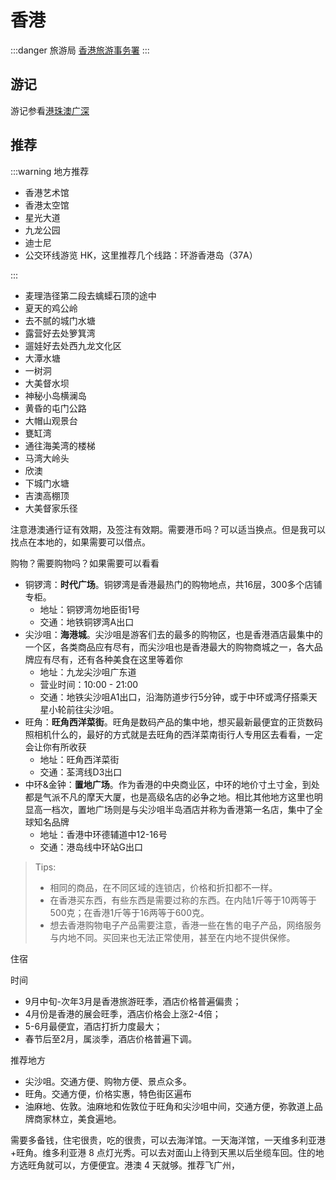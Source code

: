 # 香港

:::danger 旅游局
[香港旅游事务署](https://www.tourism.gov.hk/sc/index.php)
:::

## 游记

游记参看[港珠澳广深](../travelogue/20230429)

## 推荐

:::warning 地方推荐

- 香港艺术馆
- 香港太空馆
- 星光大道
- 九龙公园
- 迪士尼
- 公交环线游览 HK，这里推荐几个线路：环游香港岛（37A）

:::

- 麦理浩径第二段去蠄蟝石顶的途中
- 夏天的鸡公岭
- 去不腻的城门水塘
- 露营好去处箩箕湾
- 遛娃好去处西九龙文化区
- 大潭水塘
- 一树洞
- 大美督水坝
- 神秘小岛横澜岛
- 黄昏的屯门公路
- 大帽山观景台
- 甕缸湾
- 通往海美湾的楼梯
- 马湾大岭头
- 欣澳
- 下城门水塘
- 吉澳高棚顶
- 大美督家乐径

注意港澳通行证有效期，及签注有效期。需要港币吗？可以适当换点。但是我可以找点在本地的，如果需要可以借点。

购物？需要购物吗？如果需要可以看看

- 铜锣湾：**时代广场**。铜锣湾是香港最热门的购物地点，共16层，300多个店铺专柜。
  - 地址：铜锣湾勿地臣街1号
  - 交通：地铁铜锣湾A出口
- 尖沙咀：**海港城**。尖沙咀是游客们去的最多的购物区，也是香港酒店最集中的一个区，各类商品应有尽有，而尖沙咀也是香港最大的购物商城之一，各大品牌应有尽有，还有各种美食在这里等着你
  - 地址：九龙尖沙咀广东道
  - 营业时间：10:00 - 21:00
  - 交通：地铁尖沙咀A1出口，沿海防道步行5分钟，或于中环或湾仔搭乘天星小轮前往尖沙咀。
- 旺角：**旺角西洋菜街**。旺角是数码产品的集中地，想买最新最便宜的正货数码照相机什么的，最好的方式就是去旺角的西洋菜南街行人专用区去看看，一定会让你有所收获
  - 地址：旺角西洋菜街
  - 交通：荃湾线D3出口
- 中环&金钟：**置地广场**。作为香港的中央商业区，中环的地价寸土寸金，到处都是气派不凡的摩天大厦，也是高级名店的必争之地。相比其他地方这里也明显高一档次，置地广场则是与尖沙咀半岛酒店并称为香港第一名店，集中了全球知名品牌
  - 地址：香港中环德辅道中12-16号
  - 交通：港岛线中环站G出口

> Tips:
>
> - 相同的商品，在不同区域的连锁店，价格和折扣都不一样。
> - 在香港买东西，有些东西是需要过称的东西。在内陆1斤等于10两等于500克；在香港1斤等于16两等于600克。
> - 想去香港购物电子产品需要注意，香港一些在售的电子产品，网络服务与内地不同。买回来也无法正常使用，甚至在内地不提供保修。

住宿

时间

- 9月中旬-次年3月是香港旅游旺季，酒店价格普遍偏贵；
- 4月份是香港的展会旺季，酒店价格会上涨2-4倍；
- 5-6月最便宜，酒店打折力度最大；
- 春节后至2月，属淡季，酒店价格普遍下调。

推荐地方

- 尖沙咀。交通方便、购物方便、景点众多。
- 旺角。交通方便，价格实惠，特色街区遍布
- 油麻地、佐敦。油麻地和佐敦位于旺角和尖沙咀中间，交通方便，弥敦道上品牌商家林立，美食遍地。

需要多备钱，住宅很贵，吃的很贵，可以去海洋馆。一天海洋馆，一天维多利亚港+旺角。维多利亚港 8 点灯光秀。可以去对面山上待到天黑以后坐缆车回。住的地方选旺角就可以，方便便宜。港澳 4 天就够。推荐飞广州，
